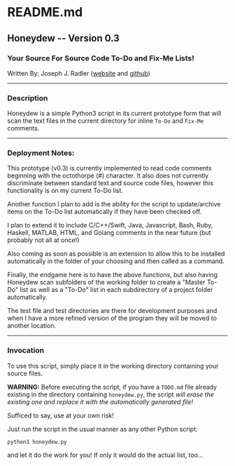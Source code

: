 # README.md
## Honeydew -- Version 0.3
### Your Source For Source Code To-Do and Fix-Me Lists!
Written By: Joseph J. Radler ([website][website] and [github][github])

---
### Description

Honeydew is a simple Python3 script in its current prototype form that will scan
the text files in the current directory for inline `To-Do` and `Fix-Me` comments.

---
### Deployment Notes:

This prototype (v0.3) is currently implemented to read code comments beginning
with the octothorpe (\#) character. It also does not currently discriminate
between standard text and source code files, however this functionality is
on my current To-Do list.

Another function I plan to add is the ability for the script to update/archive
items on the To-Do list automatically if they have been checked off.

I plan to extend it to include C/C++/Swift, Java, Javascript, Bash, Ruby,
Haskell, MATLAB, HTML, and Golang comments in the near future (but probably not
all at once!)

Also coming as soon as possible is an extension to allow this to be installed
automatically in the folder of your choosing and then called as a command.

Finally, the endgame here is to have the above functions, but also having
Honeydew scan subfolders of the working folder to create a "Master To-Do" list
as well as a "To-Do" list in each subdirectory of a project folder automatically.

The test file and test directories are there for development purposes and when I
have a more refined version of the program they will be moved to another
location.

---
### Invocation
To use this script, simply place it in the working directory containing your
source files.

**WARNING:** Before executing the script, if you have a `TODO.md` file already
existing in the directory containing `honeydew.py`, the script
*will erase the existing one and replace it with the automatically
generated file!*

Sufficed to say, use at your own risk!

Just run the script in the usual manner as any other Python script:

`python3 honeydew.py`

and let it do the work for you! If only it would do the actual list, too...

[website]: https://jjradler.github.io
[github]: https://github.com/jjradler
